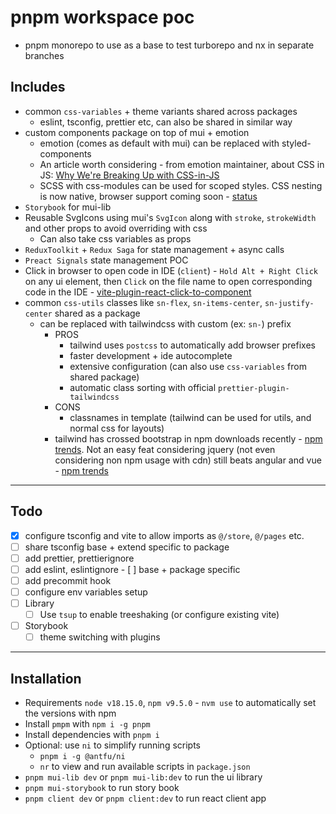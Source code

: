 # pnpm workspace poc

- pnpm monorepo to use as a base to test turborepo and nx in separate branches

## Includes

- common `css-variables` + theme variants shared across packages
  - eslint, tsconfig, prettier etc, can also be shared in similar way
- custom components package on top of mui + emotion
  - emotion (comes as default with mui) can be replaced with styled-components
  - An article worth considering - from emotion maintainer, about CSS in JS: [Why We're Breaking Up with CSS-in-JS](https://dev.to/srmagura/why-were-breaking-up-wiht-css-in-js-4g9b)
  - SCSS with css-modules can be used for scoped styles. CSS nesting is now native, browser support coming soon - [status](https://caniuse.com/css-nesting)
- `Storybook` for mui-lib
- Reusable SvgIcons using mui's `SvgIcon` along with `stroke`, `strokeWidth` and other props to avoid overriding with css
  - Can also take css variables as props
- `ReduxToolkit` + `Redux Saga` for state management + async calls
- `Preact Signals` state management POC
- Click in browser to open code in IDE (`client`) - `Hold Alt + Right Click` on any ui element, then `Click` on the file name to open corresponding code in the IDE - [vite-plugin-react-click-to-component](https://github.com/ArnaudBarre/vite-plugin-react-click-to-component)
- common `css-utils` classes like `sn-flex`, `sn-items-center`, `sn-justify-center` shared as a package
  - can be replaced with tailwindcss with custom (ex: `sn-`) prefix
    - PROS
      - tailwind uses `postcss` to automatically add browser prefixes
      - faster development + ide autocomplete
      - extensive configuration (can also use `css-variables` from shared package)
      - automatic class sorting with official `prettier-plugin-tailwindcss`
    - CONS
      - classnames in template (tailwind can be used for utils, and normal css for layouts)
    - tailwind has crossed bootstrap in npm downloads recently - [npm trends](https://npmtrends.com/bootstrap-vs-tailwindcss). Not an easy feat considering jquery (not even considering non npm usage with cdn) still beats angular and vue - [npm trends](https://npmtrends.com/@angular/core-vs-jquery)

---

## Todo

- [x] configure tsconfig and vite to allow imports as `@/store`, `@/pages` etc.
- [ ] share tsconfig base + extend specific to package
- [ ] add prettier, prettierignore
- [ ] add eslint, eslintignore - [ ] base + package specific
- [ ] add precommit hook
- [ ] configure env variables setup
- [ ] Library
  - [ ] Use `tsup` to enable treeshaking (or configure existing vite)
- [ ] Storybook
  - [ ] theme switching with plugins

---

## Installation

- Requirements `node v18.15.0`, `npm v9.5.0` - `nvm use` to automatically set the versions with npm
- Install `pmpm` with `npm i -g pnpm`
- Install dependencies with `pnpm i`
- Optional: use `ni` to simplify running scripts
  - `pnpm i -g @antfu/ni`
  - `nr` to view and run available scripts in `package.json`
- `pnpm mui-lib dev` or `pnpm mui-lib:dev` to run the ui library
- `pnpm mui-storybook` to run story book
- `pnpm client dev` or `pnpm client:dev` to run react client app
